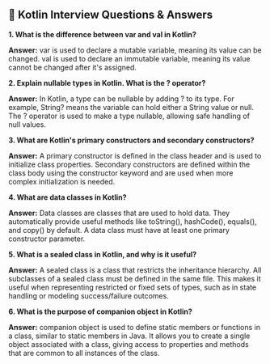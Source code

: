 ## 📘 Kotlin Interview Questions & Answers

**1. What is the difference between var and val in Kotlin?**

  **Answer:**
     var is used to declare a mutable variable, meaning its value can be changed.
     val is used to declare an immutable variable, meaning its value cannot be changed after it's assigned.

**2. Explain nullable types in Kotlin. What is the ? operator?**

  **Answer:**
     In Kotlin, a type can be nullable by adding ? to its type. For example, String? means the variable can hold either a String value or null.
     The ? operator is used to make a type nullable, allowing safe handling of null values.

**3. What are Kotlin's primary constructors and secondary constructors?**

  **Answer:**
     A primary constructor is defined in the class header and is used to initialize class properties.
     Secondary constructors are defined within the class body using the constructor keyword and are used when more complex initialization is needed.

**4. What are data classes in Kotlin?**

  **Answer:**
     Data classes are classes that are used to hold data. They automatically provide useful methods like toString(), hashCode(), equals(), and copy() by default. A data class must have at least one primary constructor parameter.

**5. What is a sealed class in Kotlin, and why is it useful?**

   **Answer:**
     A sealed class is a class that restricts the inheritance hierarchy. All subclasses of a sealed class must be defined in the same file. This makes it useful when representing restricted or fixed sets of types, such as in state handling or modeling success/failure outcomes.

**6. What is the purpose of companion object in Kotlin?**

   **Answer:**
     companion object is used to define static members or functions in a class, similar to static members in Java. It allows you to create a single object associated with a class, giving access to properties and methods that are common to all instances of the class.


   
